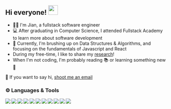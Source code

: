 
## Hi everyone! <img src="https://raw.githubusercontent.com/MartinHeinz/MartinHeinz/master/wave.gif" width="30px">

- 👩‍💻 I'm Jian, a fullstack software engineer  
- 💻 After graduating in Computer Science, I attended Fullstack Academy to learn more about software development
- 📜 Currently, I'm brushing up on Data Structures & Algorithms, and focusing on the fundamentals of Javascript and React
- During my free-time, I like to share my [research](https://tinyurl.com/notionjian)!
- When I'm not coding, I'm probably reading 📚 or learning something new 🤔


💬 If you want to say hi, [shoot me an email](mailto:corestart@gmail.com)

### ⚙️ Languages & Tools

<img align="left" img src="https://img.icons8.com/color/48/000000/javascript--v1.png"/>
<img align="left" img src="https://img.icons8.com/color/48/000000/html-5--v1.png"/>
<img align="left" img src="https://img.icons8.com/color/48/000000/css3.png"/>
<img align="left" img src="https://img.icons8.com/color/48/000000/react-native.png"/>
<img align="left" img src="https://img.icons8.com/color/48/000000/redux.png"/>
<img align="left" img src="https://img.icons8.com/color/48/000000/nodejs.png"/>
<img align="left" img src="https://img.icons8.com/color/48/000000/git.png"/>
<img align="left" img src="https://img.icons8.com/color-glass/48/000000/github.png"/>
<img align="left" img src="https://img.icons8.com/color/48/000000/heroku.png"/>
<img align="left" img src="https://img.icons8.com/color/48/000000/postgreesql.png"/>
<img align="left" img src="https://img.icons8.com/color/48/000000/webpack.png"/>
<!--
